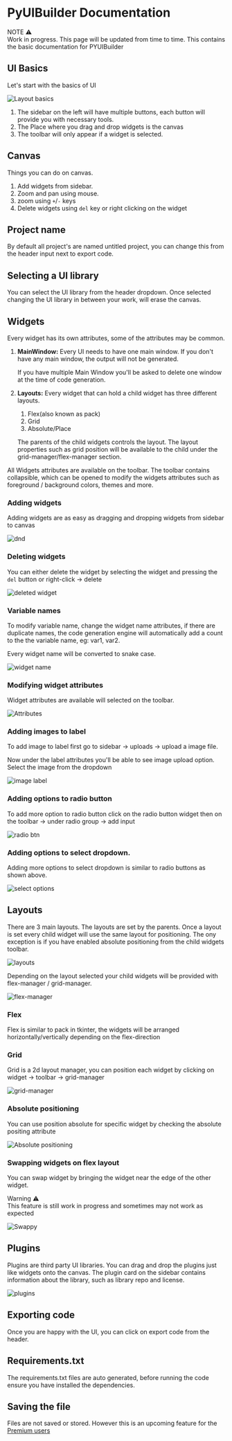 # PyUIBuilder Documentation

<div class="alert alert-note">
  <div class="alert-title">NOTE ⚠️</div>
  Work in progress. This page will be updated from time to time. This contains the basic documentation for PYUIBuilder
</div>

## UI Basics
Let's start with the basics of UI

![Layout basics](./assets/basics.jpg)

1. The sidebar on the left will have multiple buttons, each button will provide you with necessary tools.
2. The Place where you drag and drop widgets is the canvas
3. The toolbar will only appear if a widget is selected.



## Canvas

Things you can do on canvas.

1. Add widgets from sidebar.
2. Zoom and pan using mouse.
3. zoom using `+`/`-` keys
4. Delete widgets using `del` key or right clicking on the widget

## Project name
By default all project's are named untitled project, you can change this from the header input next to export code.

## Selecting a UI library
You can select the UI library from the header dropdown. Once selected changing the UI library in between your work, will erase the canvas.

## Widgets

Every widget has its own attributes, some of the attributes may be common.

1. **MainWindow:** Every UI needs to have one main window. If you don't have any main window, the output will not be generated. 
   
   If you have multiple Main Window you'll be asked to delete one window at the time of code generation.

2. **Layouts:** Every widget that can hold a child widget has three different layouts.

   1. Flex(also known as pack)
   2. Grid
   3. Absolute/Place
   
   The parents of the child widgets controls the layout. The layout properties such as grid position will be available to the child under the grid-manager/flex-manager section.


All Widgets attributes are available on the toolbar. 
The toolbar contains collapsible, which can be opened to modify the widgets attributes such 
as foreground / background colors, themes and more.


### Adding widgets

Adding widgets are as easy as dragging and dropping widgets from sidebar to canvas

![dnd](./assets/drag-and-drop.gif)

### Deleting widgets

You can either delete the widget by selecting the widget and pressing the `del` button
or right-click -> delete

![deleted widget](./assets/delete.gif)

### Variable names

To modify variable name, change the widget name attributes, if there are duplicate names, 
the code generation engine will automatically add a count to the the variable name, eg: var1, var2. 

Every widget name will be converted
to snake case.

![widget name](./assets/widgetname.png)

### Modifying widget attributes

Widget attributes are available will selected on the toolbar.

![Attributes](./assets/attribute%20change.gif)

### Adding images to label

To add image to label first go to sidebar -> uploads -> upload a image file.

Now under the label attributes you'll be able to see image upload option. Select the image from the dropdown

![image label](./assets/label-image.png)

### Adding options to radio button

To add more option to radio button click on the radio button widget then on the toolbar ->
under radio group -> add input

![radio btn](./assets/radio-btn.png)

### Adding options to select dropdown.

Adding more options to select dropdown is similar to radio buttons as shown above. 

![select options](./assets/drop-down.png)


## Layouts

There are 3 main layouts. The layouts are set by the parents. Once a layout is set 
every child widget will use the same layout for positioning. The ony exception is if 
you have enabled absolute positioning from the child widgets toolbar.

![layouts](./assets/layouts.png)

Depending on the layout selected your child widgets will be provided with 
flex-manager / grid-manager.

![flex-manager](./assets/flex-manager.png)

### Flex
Flex is similar to pack in tkinter, the widgets will be arranged horizontally/vertically
depending on the flex-direction

### Grid
Grid is a 2d layout manager, you can position each widget by clicking on widget -> toolbar -> grid-manager

![grid-manager](./assets/grid-manager.png)


### Absolute positioning
You can use position absolute for specific widget by checking the absolute positing attribute

![Absolute positioning](./assets/absolute-position.png)

### Swapping widgets on flex layout

You can swap widget by bringing the widget near the edge of the other widget. 

<div class="alert alert-warning">
  <div class="alert-title">Warning ⚠️</div>
  This feature is still work in progress and sometimes may not work as expected
</div>

![Swappy](./assets/swappy.gif)

## Plugins

Plugins are third party UI libraries. You can drag and drop the plugins just like widgets onto the canvas. The plugin card on the sidebar contains information about the library, such as library repo and license.

![plugins](./assets/plugins.png)


## Exporting code
Once you are happy with the UI, you can click on export code from the header.

## Requirements.txt
The requirements.txt files are auto generated, before running the code ensure you have installed the dependencies.

## Saving the file

Files are not saved or stored. However this is an upcoming feature for the [Premium users](https://github.com/PaulleDemon/PyUIBuilder?tab=readme-ov-file#license---fund-the-development)
